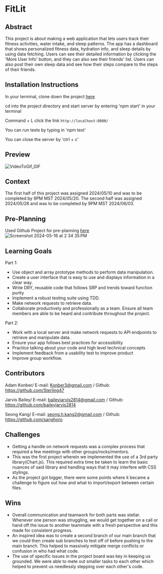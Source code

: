 # FitLit

## Abstract
This project is about making a web application that lets users track their fitness activities, water intake, and sleep patterns. The app has a dashboard that shows personalized fitness data, hydration info, and sleep details by using data fetching. Users can see their detailed information by clicking the 'More User Info' button, and they can also see their friends' list. Users can also post their own sleep data and see how their steps compare to the steps of their friends.

## Installation Instructions
In your terminal, clone down the project [here](https://github.com/sanghoro/FitLit-GroupProject)

cd into the project directory and start server by entering 'npm start' in your terminal

Command + L click the link `http://localhost:8080/`

You can run tests by typing in 'npm test'

You can close the server by 'ctrl + c'

## Preview
![VideoToGif_GIF](https://github.com/sanghoro/FitLit-GroupProject/assets/159068651/5985f6ec-08bc-41c9-9813-cea75ebf946e)



## Context
The first half of this project was assigned 2024/05/10 and was to be completed by 9PM MST 2024/05/20.
The second half was assigned 2024/05/28 and was to be completed by 9PM MST 2024/06/03.

## Pre-Planning
Used Github Project for pre-planning [here](https://github.com/users/sanghoro/projects/8/views/1)
![Screenshot 2024-05-16 at 2 34 35 PM](https://github.com/sanghoro/FitLit-GroupProject/assets/159068651/b8409915-60b4-48c0-8e74-ba35f292aa13)

## Learning Goals
Part 1:
- Use object and array prototype methods to perform data manipulation.
- Create a user interface that is easy to use and displays information in a clear way.
- Write DRY, reusable code that follows SRP and trends toward function purity
- Implement a robust testing suite using TDD.
- Make network requests to retrieve data.
- Collaborate productively and professionally as a team. Ensure all team members are able to be heard and contribute throughout the project.

Part 2:
- Work with a local server and make network requests to API endpoints to retrieve and manipulate data.
- Ensure your app follows best practices for accessibility
- Practice talking about your code and high level technical concepts
- Implement feedback from a usability test to improve product
- Improve group workflow.

## Contributors
Adam Konber/ E-mail: Konber3@gmail.com / Github: https://github.com/Sterling47

Jarvis Bailey/ E-mail: baileyjarvis2814@gmail.com / Github: https://github.com/baileyjarvis2814

Seong Kang/  E-mail: seong.h.kang2@gmail.com / Github: https://github.com/sanghoro

## Challenges
- Getting a handle on network requests was a complex process that required a few meetings with other groups/rocks/mentors.
- This was the first project wherein we implemented the use of a 3rd party library(Chart.js). This required extra time be taken to learn the basic nuances of said library and handling ways that it may interfere with CSS stylings.
- As the project got bigger, there were some points where it became a challenge to figure out how and what to import/export between certain files.

## Wins
- Overall communication and teamwork for both parts was stellar. Whenever one person was struggling, we would get together on a call or hand off the issue to another teammate with a fresh perspective and this made for consistent progress.
- An inspired idea was to create a second branch of our main branch that we could then create sub branches to test off of before pushing to the main branch. This helped to massively mitigate merge conflicts or confusion in who had what code.
- The use of specific issues in the project board was key in keeping us grounded. We were able to mete out smaller tasks to each other which helped to prevent us needlessly stepping over each other's code.
